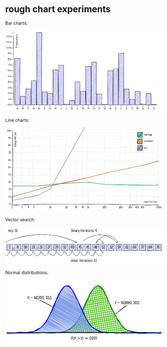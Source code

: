 # rough chart experiments

Bar charts:

![](bars.png)

Line charts:

![](ruffgraf.gif)

Vector search:

![](binary.png)

Normal distributions:

![](elo.png)
